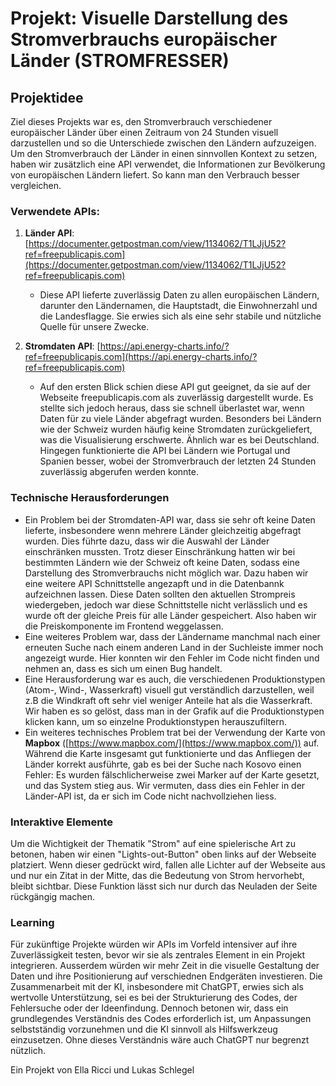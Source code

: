 # Projekt: Visuelle Darstellung des Stromverbrauchs europäischer Länder (STROMFRESSER)

## Projektidee
Ziel dieses Projekts war es, den Stromverbrauch verschiedener europäischer Länder über einen Zeitraum von 24 Stunden visuell darzustellen und so die Unterschiede zwischen den Ländern aufzuzeigen. Um den Stromverbrauch der Länder in einen sinnvollen Kontext zu setzen, haben wir zusätzlich eine API verwendet, die Informationen zur Bevölkerung von europäischen Ländern liefert. So kann man den Verbrauch besser vergleichen.

### Verwendete APIs:
1. **Länder API**: [https://documenter.getpostman.com/view/1134062/T1LJjU52?ref=freepublicapis.com](https://documenter.getpostman.com/view/1134062/T1LJjU52?ref=freepublicapis.com)
   - Diese API lieferte zuverlässig Daten zu allen europäischen Ländern, darunter den Ländernamen, die Hauptstadt, die Einwohnerzahl und die Landesflagge. Sie erwies sich als eine sehr stabile und nützliche Quelle für unsere Zwecke.

2. **Stromdaten API**: [https://api.energy-charts.info/?ref=freepublicapis.com](https://api.energy-charts.info/?ref=freepublicapis.com)
   - Auf den ersten Blick schien diese API gut geeignet, da sie auf der Webseite freepublicapis.com als zuverlässig dargestellt wurde. Es stellte sich jedoch heraus, dass sie schnell überlastet war, wenn Daten für zu viele Länder abgefragt wurden. Besonders bei Ländern wie der Schweiz wurden häufig keine Stromdaten zurückgeliefert, was die Visualisierung erschwerte. Ähnlich war es bei Deutschland. Hingegen funktionierte die API bei Ländern wie Portugal und Spanien besser, wobei der Stromverbrauch der letzten 24 Stunden zuverlässig abgerufen werden konnte. 

### Technische Herausforderungen
- Ein Problem bei der Stromdaten-API war, dass sie sehr oft keine Daten lieferte, insbesondere wenn mehrere Länder gleichzeitig abgefragt wurden. Dies führte dazu, dass wir die Auswahl der Länder einschränken mussten. Trotz dieser Einschränkung hatten wir bei bestimmten Ländern wie der Schweiz oft keine Daten, sodass eine Darstellung des Stromverbrauchs nicht möglich war. Dazu haben wir eine weitere API Schnittstelle angezapft und in die Datenbannk aufzeichnen lassen. Diese Daten sollten den aktuellen Strompreis wiedergeben, jedoch war diese Schnittstelle nicht verlässlich und es wurde oft der gleiche Preis für alle Länder gespeichert. Also haben wir die Preiskomponente im Frontend weggelassen.
- Eine weiteres Problem war, dass der Ländername manchmal nach einer erneuten Suche nach einem anderen Land in der Suchleiste immer noch angezeigt wurde. Hier konnten wir den Fehler im Code nicht finden und nehmen an, dass es sich um einen Bug handelt.
- Eine Herausforderung war es auch, die verschiedenen Produktionstypen (Atom-, Wind-, Wasserkraft) visuell gut verständlich darzustellen, weil z.B die Windkraft oft sehr viel weniger Anteile hat als die Wasserkraft. Wir haben es so gelöst, dass man in der Grafik auf die Produktionstypen klicken kann, um so einzelne Produktionstypen herauszufiltern.
- Ein weiteres technisches Problem trat bei der Verwendung der Karte von **Mapbox** ([https://www.mapbox.com/](https://www.mapbox.com/)) auf. Während die Karte insgesamt gut funktionierte und das Anfliegen der Länder korrekt ausführte, gab es bei der Suche nach Kosovo einen Fehler: Es wurden fälschlicherweise zwei Marker auf der Karte gesetzt, und das System stieg aus. Wir vermuten, dass dies ein Fehler in der Länder-API ist, da er sich im Code nicht nachvollziehen liess.

### Interaktive Elemente
Um die Wichtigkeit der Thematik "Strom" auf eine spielerische Art zu betonen, haben wir einen "Lights-out-Button" oben links auf der Webseite platziert. Wenn dieser gedrückt wird, fallen alle Lichter auf der Webseite aus und nur ein Zitat in der Mitte, das die Bedeutung von Strom hervorhebt, bleibt sichtbar. Diese Funktion lässt sich nur durch das Neuladen der Seite rückgängig machen.

### Learning
Für zukünftige Projekte würden wir APIs im Vorfeld intensiver auf ihre Zuverlässigkeit testen, bevor wir sie als zentrales Element in ein Projekt integrieren. Ausserdem würden wir mehr Zeit in die visuelle Gestaltung der Daten und ihre Positionierung auf verschiednen Endgeräten investieren. Die Zusammenarbeit mit der KI, insbesondere mit ChatGPT, erwies sich als wertvolle Unterstützung, sei es bei der Strukturierung des Codes, der Fehlersuche oder der Ideenfindung. Dennoch betonen wir, dass ein grundlegendes Verständnis des Codes erforderlich ist, um Anpassungen selbstständig vorzunehmen und die KI sinnvoll als Hilfswerkzeug einzusetzen. Ohne dieses Verständnis wäre auch ChatGPT nur begrenzt nützlich.

Ein Projekt von Ella Ricci und Lukas Schlegel